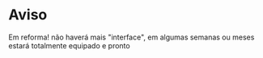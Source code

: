 # Aviso
Em reforma! não haverá mais "interface", em algumas semanas ou meses estará totalmente equipado e pronto
